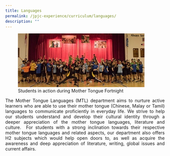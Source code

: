 ```yaml
---
title: Languages
permalink: /jpjc-experience/curriculum/languages/
description: ""
---
```

<div align=justify>
<figure>
<img src="images/languages.jpg">
<figcaption>Students in action during Mother Tongue Fortnight</figcaption></figure>

<p>
The Mother Tongue Languages (MTL) department aims to nurture active learners who are able to use their mother tongue (Chinese, Malay or Tamil) languages to communicate proficiently in everyday life. We strive to help our students understand and develop their cultural identity through a deeper appreciation of the mother tongue languages, literature and culture.  For students with a strong inclination towards their respective mother tongue languages and related aspects, our department also offers H2 subjects which would help open doors to, as well as acquire the awareness and deep appreciation of literature, writing, global issues and current affairs.</p>